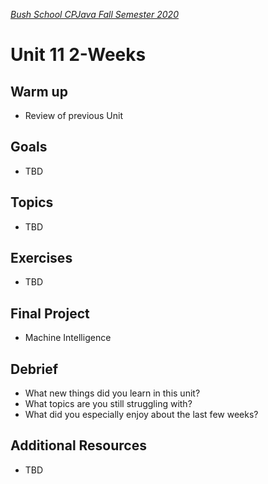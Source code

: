 [_Bush School CPJava Fall Semester 2020_](https://chandrunarayan.github.io/cpjava/)

# Unit 11 2-Weeks

## Warm up
* Review of previous Unit

## Goals
* TBD

## Topics
* TBD

## Exercises
* TBD


## Final Project
* Machine Intelligence

## Debrief
* What new things did you learn in this unit?
* What topics are you still struggling with?
* What did you especially enjoy about the last few weeks?

## Additional Resources
* TBD
